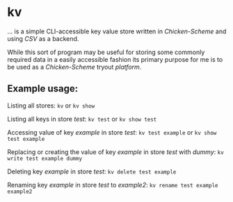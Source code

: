 # kv

... is a simple CLI-accessible key value store written in _Chicken-Scheme_ and using _CSV_ as a backend.

While this sort of program may be useful for storing some commonly required data in a easily accessible fashion its primary purpose for me is to be used as a _Chicken-Scheme_ tryout _platform_.

## Example usage:

Listing all stores: `kv` or `kv show`

Listing all keys in store _test_: `kv test` or `kv show test`

Accessing value of key _example_ in store _test_: `kv test example` or `kv show test example`

Replacing or creating the value of key _example_ in store _test_ with _dummy_: `kv write test example dummy`

Deleting key _example_ in store _test_: `kv delete test example`

Renaming key _example_ in store _test_ to _example2_: `kv rename test example example2`
